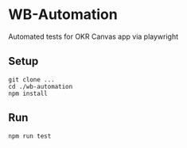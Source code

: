 # WB-Automation
Automated tests for OKR Canvas app via playwright

## Setup
```
git clone ...
cd ./wb-automation
npm install
```

## Run
```
npm run test
```